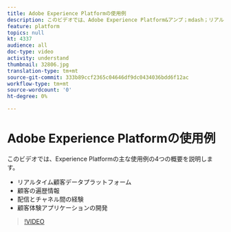 ```yaml
---
title: Adobe Experience Platformの使用例
description: このビデオでは、Adobe Experience Platform&アンプ；mdash；リアルタイム顧客データプラットフォーム、顧客の遍歴、配信とチャネル間のエクスペリエンス、顧客エクスペリエンスの応用開発の4つの主要な使用例を概要を説明します。
feature: platform
topics: null
kt: 4337
audience: all
doc-type: video
activity: understand
thumbnail: 32806.jpg
translation-type: tm+mt
source-git-commit: 333b89ccf2365c04646df9dc0434036bdd6f12ac
workflow-type: tm+mt
source-wordcount: '0'
ht-degree: 0%

---
```



# Adobe Experience Platformの使用例

このビデオでは、Experience Platformの主な使用例の4つの概要を説明します。

* リアルタイム顧客データプラットフォーム
* 顧客の遍歴情報
* 配信とチャネル間の経験
* 顧客体験アプリケーションの開発

>[!VIDEO](https://video.tv.adobe.com/v/32806?quality=12&learn=on)